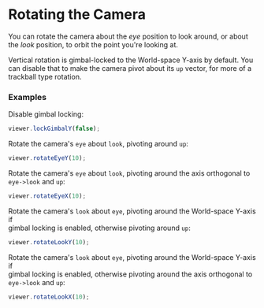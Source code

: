 # Rotating the Camera

You can rotate the camera about the _eye_ position to look around, or about the _look_ position, to orbit the point you're looking at.

Vertical rotation is gimbal-locked to the World-space Y-axis by default. You can disable that to make the camera pivot about its `up` vector, for more of a trackball type rotation.

### Examples

Disable gimbal locking:

```javascript
viewer.lockGimbalY(false);
```

Rotate the camera's `eye` about `look`, pivoting around `up`:

```javascript
viewer.rotateEyeY(10);
```

Rotate the camera's `eye` about `look`, pivoting around the axis orthogonal to `eye->look` and `up`:

```javascript
viewer.rotateEyeX(10);
```

Rotate the camera's `look` about `eye`, pivoting around the World-space Y-axis if  
gimbal locking is enabled, otherwise pivoting around `up`:

```javascript
viewer.rotateLookY(10);
```

Rotate the camera's `look` about `eye`, pivoting around the World-space Y-axis if  
gimbal locking is enabled, otherwise pivoting around the axis orthogonal to `eye->look` and `up`:

```javascript
viewer.rotateLookX(10);
```



